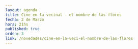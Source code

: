 ```yaml
---
layout: agenda
title: Cine en la vecinal - el nombre de las flores
fecha: 2 de Marzo
hora: 21hs 
published: true
orden: 3
link: /novedades/cine-en-la-veci-el-nombre-de-las-flores
---
```

